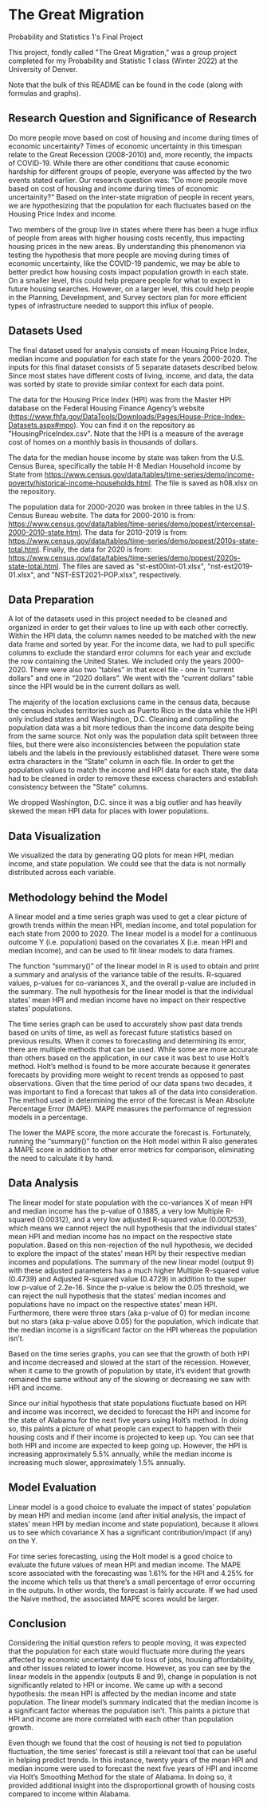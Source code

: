 # The Great Migration
Probability and Statistics 1's Final Project

This project, fondly called "The Great Migration," was a group project completed for my Probability and Statistic 1 class (Winter 2022) at the University of Denver. 

Note that the bulk of this README can be found in the code (along with formulas and graphs). 

## Research Question and Significance of Research
Do more people move based on cost of housing and income during times of economic uncertainty? Times of economic uncertainty in this timespan relate to the Great Recession (2008-2010) and, more recently, the impacts of COVID-19. While there are other conditions that cause economic hardship for different groups of people, everyone was affected by the two events stated earlier. Our research question was: "Do more people move based on cost of housing and income during times of economic uncertainity?" Based on the inter-state migration of people in recent years, we are hypothesizing that the population for each fluctuates based on the Housing Price Index and income. 

Two members of the group live in states where there has been a huge influx of people from areas with higher housing costs recently, thus impacting housing prices in the new areas. By understanding this phenomenon via testing the hypothesis that more people are moving during times of economic uncertainty, like the COVID-19 pandemic, we may be able to better predict how housing costs impact population growth in each state. On a smaller level, this could help prepare people for what to expect in future housing searches. However, on a larger level, this could help people in the Planning, Development, and Survey sectors plan for more efficient types of infrastructure needed to support this influx of people.

## Datasets Used
The final dataset used for analysis consists of mean Housing Price Index, median income and population for each state for the years 2000-2020. The inputs for this final dataset consists of 5 separate datasets described below. Since most states have different costs of living, income, and data, the data was sorted by state to provide similar context for each data point.

The data for the Housing Price Index (HPI) was from the Master HPI database on the Federal Housing Finance Agency’s website (https://www.fhfa.gov/DataTools/Downloads/Pages/House-Price-Index-Datasets.aspx#mpo). You can find it on the repository as "HousingPriceIndex.csv". Note that the HPI is a measure of the average cost of homes on a monthly basis in thousands of dollars.

The data for the median house income by state was taken from the U.S. Census Burea, specifically the table H-8 Median Household income by State from https://www.census.gov/data/tables/time-series/demo/income-poverty/historical-income-households.html. The file is saved as h08.xlsx on the repository. 

The population data for 2000-2020 was broken in three tables in the U.S. Census Bureau website. The data for 2000-2010 is from: https://www.census.gov/data/tables/time-series/demo/popest/intercensal-2000-2010-state.html. The data for 2010-2019 is from: https://www.census.gov/data/tables/time-series/demo/popest/2010s-state-total.html. Finally, the data for 2020 is from: https://www.census.gov/data/tables/time-series/demo/popest/2020s-state-total.html. The files are saved as "st-est00int-01.xlsx", "nst-est2019-01.xlsx", and "NST-EST2021-POP.xlsx", respectively. 

## Data Preparation
A lot of the datasets used in this project needed to be cleaned and organized in order to get their values to line up with each other correctly. Within the HPI data, the column names needed to be matched with the new data frame and sorted by year. For the income data, we had to pull specific columns to exclude the standard error columns for each year and exclude the row containing the United States. We included only the years 2000-2020. There were also two “tables” in that excel file - one in “current dollars” and one in “2020 dollars”. We went with the “current dollars” table since the HPI would be in the current dollars as well.

The majority of the location exclusions came in the census data, because the census includes territories such as Puerto Rico in the data while the HPI only included states and Washington, D.C. Cleaning and compiling the population data was a bit more tedious than the income data despite being from the same source. Not only was the population data split between three files, but there were also inconsistencies between the population state labels and the labels in the previously established dataset. There were some extra characters in the “State” column in each file. In order to get the population values to match the income and HPI data for each state, the data had to be cleaned in order to remove these excess characters and establish consistency between the "State" columns.

We dropped Washington, D.C. since it was a big outlier and has heavily skewed the mean HPI data for places with lower populations. 

## Data Visualization
We visualized the data by generating QQ plots for mean HPI, median income, and state population. We could see that the data is not normally distributed across each variable.

## Methodology behind the Model
A linear model and a time series graph was used to get a clear picture of growth trends within the mean HPI, median income, and total population for each state from 2000 to 2020. The linear model is a model for a continuous outcome Y (i.e. population) based on the covariates X (i.e. mean HPI and median income), and can be used to fit linear models to data frames. 

The function “summary()” of the linear model in R is used to obtain and print a summary and analysis of the variance table of the results. R-squared values, p-values for co-variances X, and the overall p-value are included in the summary. The null hypothesis for the linear model is that the individual states’ mean HPI and median income have no impact on their respective states’ populations.

The time series graph can be used to accurately show past data trends based on units of time, as well as forecast future statistics based on previous results. When it comes to forecasting and determining its error, there are multiple methods that can be used. While some are more accurate than others based on the application, in our case it was best to use Holt’s method. Holt’s method is found to be more accurate because it generates forecasts by providing more weight to recent trends as opposed to past observations. Given that the time period of our data spans two decades, it was important to find a forecast that takes all of the data into consideration. The method used in determining the error of the forecast is Mean Absolute Percentage Error (MAPE). MAPE measures the performance of regression models in a percentage.

The lower the MAPE score, the more accurate the forecast is. Fortunately, running the “summary()” function on the Holt model within R also generates a MAPE score in addition to other error metrics for comparison, eliminating the need to calculate it by hand.

## Data Analysis
The linear model for state population with the co-variances X of mean HPI and median income has the p-value of 0.1885, a very low Multiple R-squared (0.00312), and a very low adjusted R-squared value (0.001253), which means we cannot reject the null hypothesis that the individual states’ mean HPI and median income has no impact on the respective state population. Based on this non-rejection of the null hypothesis, we decided to explore the impact of the states’ mean HPI by their respective median incomes and populations. The summary of the new linear model (output 9) with these adjusted parameters has a much higher Multiple R-squared value (0.4739) and Adjusted R-squared value (0.4729) in addition to the super low p-value of 2.2e-16. Since the p-value is below the 0.05 threshold, we can reject the null hypothesis that the states’ median incomes and populations have no impact on the respective states’ mean HPI. Furthermore, there were three stars (aka p-value of 0) for median income but no stars (aka p-value above 0.05) for the population, which indicate that the median income is a significant factor on the HPI whereas the population isn’t.

Based on the time series graphs, you can see that the growth of both HPI and income decreased and slowed at the start of the recession. However, when it came to the growth of population by state, it’s evident that growth remained the same without any of the slowing or decreasing we saw with HPI and income.

Since our initial hypothesis that state populations fluctuate based on HPI and income was incorrect, we decided to forecast the HPI and income for the state of Alabama for the next five years using Holt’s method. In doing so, this paints a picture of what people can expect to happen with their housing costs and if their income is projected to keep up. You can see that both HPI and income are expected to keep going up. However, the HPI is increasing approximately 5.5% annually, while the median income is increasing much slower, approximately 1.5% annually.

## Model Evaluation
Linear model is a good choice to evaluate the impact of states’ population by mean HPI and median income (and after initial analysis, the impact of states’ mean HPI by median income and state population), because it allows us to see which covariance X has a significant contribution/impact (if any) on the Y.

For time series forecasting, using the Holt model is a good choice to evaluate the future values of mean HPI and median income. The MAPE score associated with the forecasting was 1.61% for the HPI and 4.25% for the income which tells us that there’s a small percentage of error occurring in the outputs. In other words, the forecast is fairly accurate. If we had used the Naive method, the associated MAPE scores would be larger. 

## Conclusion
Considering the initial question refers to people moving, it was expected that the population for each state would fluctuate more during the years affected by economic uncertainty due to loss of jobs, housing affordability, and other issues related to lower income. However, as you can see by the linear models in the appendix (outputs 8 and 9), change in population is not significantly related to HPI or income. We came up with a second hypothesis: the mean HPI is affected by the median income and state population. The linear model’s summary indicated that the median income is a significant factor whereas the population isn’t. This paints a picture that HPI and income are more correlated with each other than population growth.

Even though we found that the cost of housing is not tied to population fluctuation, the time series’ forecast is still a relevant tool that can be useful in helping predict trends. In this instance, twenty years of the mean HPI and median income were used to forecast the next five years of HPI and income via Holt’s Smoothing Method for the state of Alabama. In doing so, it provided additional insight into the disproportional growth of housing costs compared to income within Alabama.
